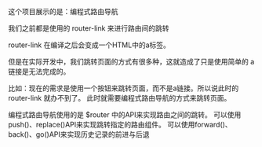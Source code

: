 这个项目展示的是：编程式路由导航

我们之前都是使用的 router-link 来进行路由间的跳转

router-link 在编译之后会变成一个HTML中的a标签。

但是在实际开发中，我们跳转页面的方式有很多种，这就造成了只是使用简单的 a 链接是无法完成的。

比如：现在的需求是使用一个按钮来跳转页面，而不是a链接。所以说此时的 router-link 就办不到了。
     此时就需要编程式路由导航的方式来跳转页面。

编程式路由导航使用的是 $router 中的API来实现路由之间的跳转。
可以使用 push()、replace()API来实现跳转指定的路由组件。
可以使用forward()、back()、go()API来实现历史记录的前进与后退

